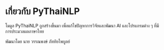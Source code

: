 # เกี่ยวกับ PyThaiNLP

โมดูล PyThaiNLP ถูกสร้างขึ้นมา เพื่อแก้ไขปัญหาการวิจัยและพัฒนา AI และโปรแกรมต่าง ๆ ที่มีการประมวลผลภาษาไทย

พัฒนาโดย นาย วรรณพงษ์  ภัททิยไพบูลย์
